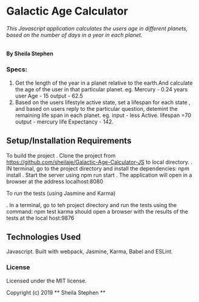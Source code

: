 # Galactic Age Calculator

###### This Javascript application calculates the users age in different planets, based on the number of days in a year in each planet.

#### By Sheila Stephen

### Specs:

1. Get the length of the year in a planet relative to the earth.And calculate the age of the user in that particular planet.
eg. Mercury - 0.24 years
    user Age - 15
    output - 62.5
2. Based on the users lifestyle active state, set a lifespan for each state , and based on users reply to the particular question, detemint the remaining life span in each planet.
eg. input - less Active.
    lifespan =70
    output - mercury life Expectancy - 142.

## Setup/Installation Requirements
To build the project
. Clone the project from https://github.com/sheilaje/Galactic-Age-Calculator-JS to local directory.
. IN terminal, go to the project directory and install the dependencies:
              npm install
. Start the server using
              npm run start
. The application will open in a browser at the address localhost:8080

To run the tests (using Jasmine and Karma)

. In a terminal, go to teh project directory and run the tests using the command:
              npm test
karma should open a browser with the results of the tests at the local host:9876

## Technologies Used

Javascript. Built with webpack, Jasmine, Karma, Babel and ESLint.

### License

Licensed under the MIT license.

Copyright (c) 2019 ** Sheila Stephen **
